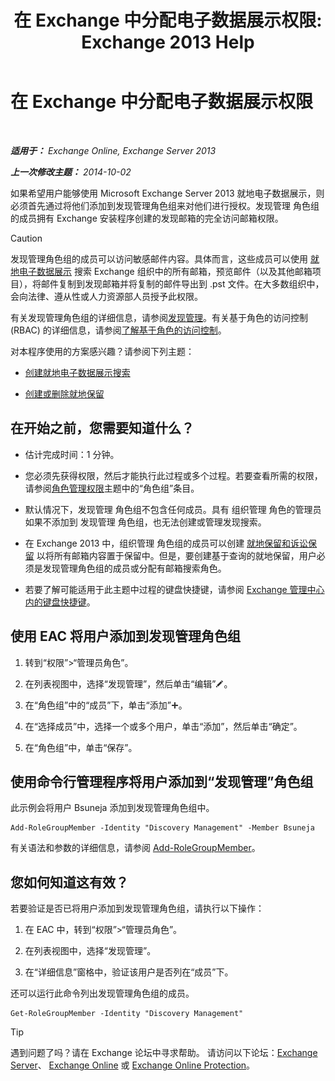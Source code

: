 ﻿---
title: '在 Exchange 中分配电子数据展示权限: Exchange 2013 Help'
TOCTitle: 在 Exchange 中分配电子数据展示权限
ms:assetid: 729e09d8-614b-431f-ae04-ae41fb4c628e
ms:mtpsurl: https://technet.microsoft.com/zh-cn/library/Dd298059(v=EXCHG.150)
ms:contentKeyID: 50490836
ms.date: 01/11/2018
mtps_version: v=EXCHG.150
ms.translationtype: HT
---

# 在 Exchange 中分配电子数据展示权限

 

_**适用于：** Exchange Online, Exchange Server 2013_

_**上一次修改主题：** 2014-10-02_

如果希望用户能够使用 Microsoft Exchange Server 2013 就地电子数据展示，则必须首先通过将他们添加到发现管理角色组来对他们进行授权。发现管理 角色组的成员拥有 Exchange 安装程序创建的发现邮箱的完全访问邮箱权限。

> [!CAUTION]  
> 发现管理角色组的成员可以访问敏感邮件内容。具体而言，这些成员可以使用 <a href="in-place-ediscovery-exchange-2013-help.md">就地电子数据展示</a> 搜索 Exchange 组织中的所有邮箱，预览邮件（以及其他邮箱项目），将邮件复制到发现邮箱并将复制的邮件导出到 .pst 文件。在大多数组织中，会向法律、遵从性或人力资源部人员授予此权限。


有关发现管理角色组的详细信息，请参阅[发现管理](discovery-management-exchange-2013-help.md)。有关基于角色的访问控制 (RBAC) 的详细信息，请参阅[了解基于角色的访问控制](understanding-role-based-access-control-exchange-2013-help.md)。

对本程序使用的方案感兴趣？请参阅下列主题：

  - [创建就地电子数据展示搜索](create-an-in-place-ediscovery-search-exchange-2013-help.md)

  - [创建或删除就地保留](create-or-remove-an-in-place-hold-exchange-2013-help.md)

## 在开始之前，您需要知道什么？

  - 估计完成时间：1 分钟。

  - 您必须先获得权限，然后才能执行此过程或多个过程。若要查看所需的权限，请参阅[角色管理权限](role-management-permissions-exchange-2013-help.md)主题中的“角色组”条目。

  - 默认情况下，发现管理 角色组不包含任何成员。具有 组织管理 角色的管理员如果不添加到 发现管理 角色组，也无法创建或管理发现搜索。

  - 在 Exchange 2013 中，组织管理 角色组的成员可以创建 [就地保留和诉讼保留](in-place-hold-and-litigation-hold-exchange-2013-help.md) 以将所有邮箱内容置于保留中。但是，要创建基于查询的就地保留，用户必须是发现管理角色组的成员或分配有邮箱搜索角色。

  - 若要了解可能适用于此主题中过程的键盘快捷键，请参阅 [Exchange 管理中心内的键盘快捷键](keyboard-shortcuts-in-the-exchange-admin-center-exchange-online-protection-help.md)。

## 使用 EAC 将用户添加到发现管理角色组

1.  转到“权限”\>“管理员角色”。

2.  在列表视图中，选择“发现管理”，然后单击“编辑”![编辑图标](images/Bb124582.6f53ccb2-1f13-4c02-bea0-30690e6ea71d(EXCHG.150).gif "编辑图标")。

3.  在“角色组”中的“成员”下，单击“添加”![添加图标](images/JJ218640.c1e75329-d6d7-4073-a27d-498590bbb558(EXCHG.150).gif "添加图标")。

4.  在“选择成员”中，选择一个或多个用户，单击“添加”，然后单击“确定”。

5.  在“角色组”中，单击“保存”。

## 使用命令行管理程序将用户添加到“发现管理”角色组

此示例会将用户 Bsuneja 添加到发现管理角色组中。

    Add-RoleGroupMember -Identity "Discovery Management" -Member Bsuneja

有关语法和参数的详细信息，请参阅 [Add-RoleGroupMember](https://technet.microsoft.com/zh-cn/library/dd638207\(v=exchg.150\))。

## 您如何知道这有效？

若要验证是否已将用户添加到发现管理角色组，请执行以下操作：

1.  在 EAC 中，转到“权限”\>“管理员角色”。

2.  在列表视图中，选择“发现管理”。

3.  在“详细信息”窗格中，验证该用户是否列在“成员”下。

还可以运行此命令列出发现管理角色组的成员。

    Get-RoleGroupMember -Identity "Discovery Management"

> [!TIP]  
> 遇到问题了吗？请在 Exchange 论坛中寻求帮助。 请访问以下论坛：<a href="https://go.microsoft.com/fwlink/p/?linkid=60612">Exchange Server</a>、 <a href="https://go.microsoft.com/fwlink/p/?linkid=267542">Exchange Online</a> 或 <a href="https://go.microsoft.com/fwlink/p/?linkid=285351">Exchange Online Protection</a>。

